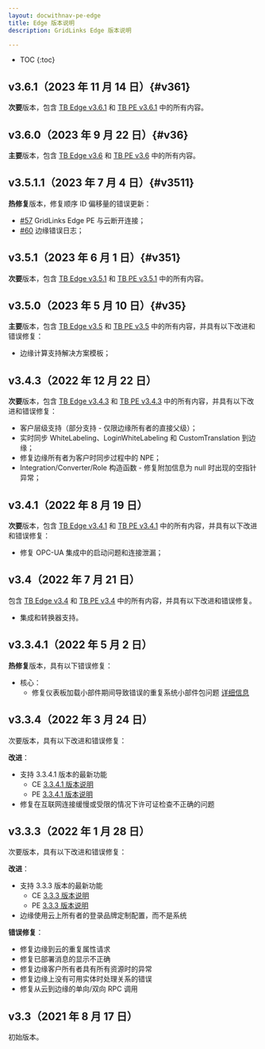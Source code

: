 ```yaml
---
layout: docwithnav-pe-edge
title: Edge 版本说明
description: GridLinks Edge 版本说明

---
```


* TOC
{:toc}

## v3.6.1（2023 年 11 月 14 日）{#v361}

**次要**版本，包含 [TB Edge v3.6.1](/docs/edge/releases/#v361) 和 [TB PE v3.6.1](/docs/pe/reference/releases/#v361) 中的所有内容。

## v3.6.0（2023 年 9 月 22 日）{#v36}

**主要**版本，包含 [TB Edge v3.6](/docs/edge/releases/#v36) 和 [TB PE v3.6](/docs/pe/reference/releases/#v36) 中的所有内容。

## v3.5.1.1（2023 年 7 月 4 日）{#v3511}

**热修复**版本，修复顺序 ID 偏移量的错误更新：

* [#57](https://github.com/thingsboard/thingsboard-edge/issues/57) GridLinks Edge PE 与云断开连接；
* [#60](https://github.com/thingsboard/thingsboard-edge/issues/60) 边缘错误日志；

## v3.5.1（2023 年 6 月 1 日）{#v351}

**次要**版本，包含 [TB Edge v3.5.1](/docs/edge/releases/#v351) 和 [TB PE v3.5.1](/docs/pe/reference/releases/#v351) 中的所有内容。

## v3.5.0（2023 年 5 月 10 日）{#v35}

**主要**版本，包含 [TB Edge v3.5](/docs/edge/releases/#v35) 和 [TB PE v3.5](/docs/pe/reference/releases/#v35) 中的所有内容，并具有以下改进和错误修复：

* 边缘计算支持解决方案模板；

## v3.4.3（2022 年 12 月 22 日）

**次要**版本，包含 [TB Edge v3.4.3](/docs/edge/releases/#v343-december-22-2022) 和 [TB PE v3.4.3](/docs/pe/reference/releases/#v343-december-21-2022) 中的所有内容，并具有以下改进和错误修复：

* 客户层级支持（部分支持 - 仅限边缘所有者的直接父级）；
* 实时同步 WhiteLabeling、LoginWhiteLabeling 和 CustomTranslation 到边缘；
* 修复边缘所有者为客户时同步过程中的 NPE；
* Integration/Converter/Role 构造函数 - 修复附加信息为 null 时出现的空指针异常；

## v3.4.1（2022 年 8 月 19 日）

**次要**版本，包含 [TB Edge v3.4.1](/docs/edge/releases/#v341-august-19-2022) 和 [TB PE v3.4.1](/docs/pe/reference/releases/#v341-august-18-2022) 中的所有内容，并具有以下改进和错误修复：

* 修复 OPC-UA 集成中的启动问题和连接泄漏；

## v3.4（2022 年 7 月 21 日）

包含 [TB Edge v3.4](/docs/edge/releases/#v34-july-21-2022) 和 [TB PE v3.4](/docs/pe/reference/releases/#v34-july-19-2022) 中的所有内容，并具有以下改进和错误修复。

* 集成和转换器支持。

## v3.3.4.1（2022 年 5 月 2 日）

**热修复**版本，具有以下错误修复：
* 核心：
    * 修复仪表板加载小部件期间导致错误的重复系统小部件包问题 [详细信息](https://github.com/thingsboard/thingsboard-edge/issues/5)

## v3.3.4（2022 年 3 月 24 日）

次要版本，具有以下改进和错误修复：

**改进**：
* 支持 3.3.4.1 版本的最新功能
   * CE [3.3.4.1 版本说明](https://docs.codingas.com/docs/reference/releases/#v3341-march-22-2022)
   * PE [3.3.4.1 版本说明](https://docs.codingas.com/docs/pe/reference/releases/#v3341-march-18-2022)
* 修复在互联网连接缓慢或受限的情况下许可证检查不正确的问题

## v3.3.3（2022 年 1 月 28 日）

次要版本，具有以下改进和错误修复：

**改进**：
 * 支持 3.3.3 版本的最新功能
   * CE [3.3.3 版本说明](https://docs.codingas.com/docs/reference/releases/#v333-january-27-2022)
   * PE [3.3.3 版本说明](https://docs.codingas.com/docs/pe/reference/releases/#v333-january-27-2022)
 * 边缘使用云上所有者的登录品牌定制配置，而不是系统

**错误修复**：
 * 修复边缘到云的重复属性请求
 * 修复已部署消息的显示不正确
 * 修复边缘客户所有者具有所有资源时的异常
 * 修复边缘上没有可用实体时处理关系的错误
 * 修复从云到边缘的单向/双向 RPC 调用

## v3.3（2021 年 8 月 17 日）

初始版本。